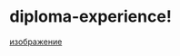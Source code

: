 # diploma-experience!

[изображение](https://github.com/Alionaaaa/diploma-experience/assets/82030842/d6016093-e3a5-43db-bf2b-07c2e805602f)
